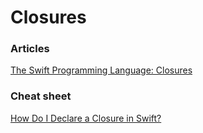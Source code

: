 # Closures



### Articles

[The Swift Programming Language: Closures](https://developer.apple.com/library/content/documentation/Swift/Conceptual/Swift_Programming_Language/Closures.html)

### Cheat sheet

[How Do I Declare a Closure in Swift?](http://fuckingclosuresyntax.com/)

